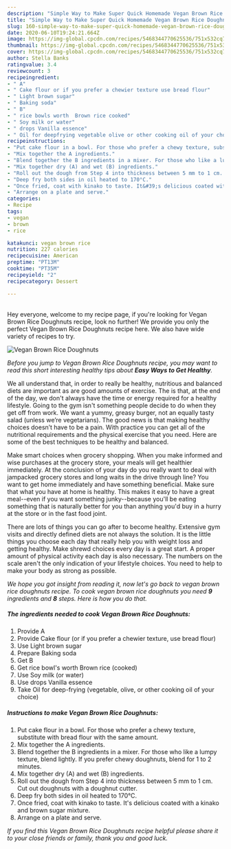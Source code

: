 ```yaml
---
description: "Simple Way to Make Super Quick Homemade Vegan Brown Rice Doughnuts"
title: "Simple Way to Make Super Quick Homemade Vegan Brown Rice Doughnuts"
slug: 160-simple-way-to-make-super-quick-homemade-vegan-brown-rice-doughnuts
date: 2020-06-10T19:24:21.664Z
image: https://img-global.cpcdn.com/recipes/5468344770625536/751x532cq70/vegan-brown-rice-doughnuts-recipe-main-photo.jpg
thumbnail: https://img-global.cpcdn.com/recipes/5468344770625536/751x532cq70/vegan-brown-rice-doughnuts-recipe-main-photo.jpg
cover: https://img-global.cpcdn.com/recipes/5468344770625536/751x532cq70/vegan-brown-rice-doughnuts-recipe-main-photo.jpg
author: Stella Banks
ratingvalue: 3.4
reviewcount: 3
recipeingredient:
- " A"
- " Cake flour or if you prefer a chewier texture use bread flour"
- " Light brown sugar"
- " Baking soda"
- " B"
- " rice bowls worth  Brown rice cooked"
- " Soy milk or water"
- " drops Vanilla essence"
- " Oil for deepfrying vegetable olive or other cooking oil of your choice"
recipeinstructions:
- "Put cake flour in a bowl. For those who prefer a chewy texture, substitute with bread flour with the same amount."
- "Mix together the A ingredients."
- "Blend together the B ingredients in a mixer. For those who like a lumpy texture, blend lightly. If you prefer chewy doughnuts, blend for 1 to 2 minutes."
- "Mix together dry (A) and wet (B) ingredients."
- "Roll out the dough from Step 4 into thickness between 5 mm to 1 cm. Cut out doughnuts with a doughnut cutter."
- "Deep fry both sides in oil heated to 170°C."
- "Once fried, coat with kinako to taste. It&#39;s delicious coated with a kinako and brown sugar mixture."
- "Arrange on a plate and serve."
categories:
- Recipe
tags:
- vegan
- brown
- rice

katakunci: vegan brown rice 
nutrition: 227 calories
recipecuisine: American
preptime: "PT13M"
cooktime: "PT35M"
recipeyield: "2"
recipecategory: Dessert

---
```

<br>
Hey everyone, welcome to my recipe page, if you're looking for Vegan Brown Rice Doughnuts recipe, look no further! We provide you only the perfect Vegan Brown Rice Doughnuts recipe here. We also have wide variety of recipes to try.
<br>


![Vegan Brown Rice Doughnuts](https://img-global.cpcdn.com/recipes/5468344770625536/751x532cq70/vegan-brown-rice-doughnuts-recipe-main-photo.jpg)

<i>Before you jump to Vegan Brown Rice Doughnuts recipe, you may want to read this short interesting healthy tips about <strong>Easy Ways to Get Healthy</strong>.</i>

We all understand that, in order to really be healthy, nutritious and balanced diets are important as are good amounts of exercise. The  is that, at the end of the day, we don't always have the time or energy required for a healthy lifestyle. Going to the gym isn't something people decide to do when they get off from work. We want a yummy, greasy burger, not an equally tasty salad (unless we’re vegetarians). The good news is that making healthy choices doesn’t have to be a pain. With practice you can get all of the nutritional requirements and the physical exercise that you need. Here are some of the best techniques to be healthy and balanced.

Make smart choices when grocery shopping. When you make informed and wise purchases at the grocery store, your meals will get healthier immediately. At the conclusion of your day do you really want to deal with jampacked grocery stores and long waits in the drive through line? You want to get home immediately and have something beneficial. Make sure that what you have at home is healthy. This makes it easy to have a great meal--even if you want something junky--because you'll be eating something that is naturally better for you than anything you'd buy in a hurry at the store or in the fast food joint.

There are lots of things you can go after to become healthy. Extensive gym visits and directly defined diets are not always the solution. It is the little things you choose each day that really help you with weight loss and getting healthy. Make shrewd choices every day is a great start. A proper amount of physical activity each day is also necessary. The numbers on the scale aren't the only indication of your lifestyle choices. You need to help to make your body as strong as possible. 


<i>We hope you got insight from reading it, now let's go back to vegan brown rice doughnuts recipe. To cook vegan brown rice doughnuts you need <strong>9</strong> ingredients and <strong>8</strong> steps. Here is how you do that.
</i>

##### The ingredients needed to cook Vegan Brown Rice Doughnuts:

1. Provide  A
1. Provide  Cake flour (or if you prefer a chewier texture, use bread flour)
1. Use  Light brown sugar
1. Prepare  Baking soda
1. Get  B
1. Get  rice bowl&#39;s worth  Brown rice (cooked)
1. Use  Soy milk (or water)
1. Use  drops Vanilla essence
1. Take  Oil for deep-frying (vegetable, olive, or other cooking oil of your choice)


##### Instructions to make Vegan Brown Rice Doughnuts:

1. Put cake flour in a bowl. For those who prefer a chewy texture, substitute with bread flour with the same amount.
1. Mix together the A ingredients.
1. Blend together the B ingredients in a mixer. For those who like a lumpy texture, blend lightly. If you prefer chewy doughnuts, blend for 1 to 2 minutes.
1. Mix together dry (A) and wet (B) ingredients.
1. Roll out the dough from Step 4 into thickness between 5 mm to 1 cm. Cut out doughnuts with a doughnut cutter.
1. Deep fry both sides in oil heated to 170°C.
1. Once fried, coat with kinako to taste. It&#39;s delicious coated with a kinako and brown sugar mixture.
1. Arrange on a plate and serve.


<i>If you find this Vegan Brown Rice Doughnuts recipe helpful please share it to your close friends or family, thank you and good luck.</i>
